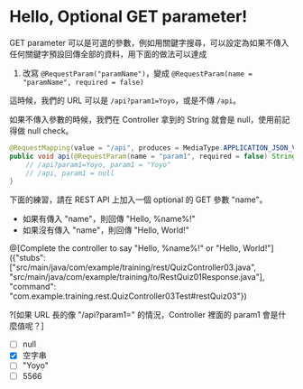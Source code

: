 # Hello, Optional GET parameter!

GET parameter 可以是可選的參數，例如用關鍵字搜尋，可以設定為如果不傳入任何關鍵字預設回傳全部的資料，用下面的做法可以達成

1. 改寫 ```@RequestParam("paramName")```，變成 ```@RequestParam(name = "paramName", required = false)```

這時候，我們的 URL 可以是 ```/api?param1=Yoyo```，或是不傳 ```/api```。

如果不傳入參數的時候，我們在 Controller 拿到的 String 就會是 null，使用前記得做 null check。

```java
@RequestMapping(value = "/api", produces = MediaType.APPLICATION_JSON_VALUE, method = RequestMethod.GET)
public void api(@RequestParam(name = "param1", required = false) String param1) {
    // /api?param1=Yoyo, param1 = "Yoyo"
    // /api, param1 = null
}
```

下面的練習，請在 REST API 上加入一個 optional 的 GET 參數 "name"。
* 如果有傳入 "name"，則回傳 "Hello, %name%!"
* 如果沒有傳入 "name"，則回傳 "Hello, World!"

@[Complete the controller to say "Hello, %name%!" or "Hello, World!"]({"stubs": ["src/main/java/com/example/training/rest/QuizController03.java", "src/main/java/com/example/training/to/RestQuiz01Response.java"], "command": "com.example.training.rest.QuizController03Test#restQuiz03"})

?[如果 URL 長的像 "/api?param1=" 的情況，Controller 裡面的 param1 會是什麼值呢？]
- [ ] null
- [X] 空字串
- [ ] "Yoyo"
- [ ] 5566